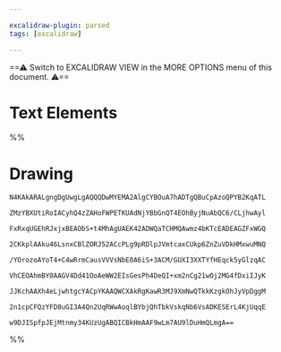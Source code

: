 ```yaml
---

excalidraw-plugin: parsed
tags: [excalidraw]

---
```

==⚠  Switch to EXCALIDRAW VIEW in the MORE OPTIONS menu of this document. ⚠==


# Text Elements
%%
# Drawing
```compressed-json
N4KAkARALgngDgUwgLgAQQQDwMYEMA2AlgCYBOuA7hADTgQBuCpAzoQPYB2KqATL

ZMzYBXUtiRoIACyhQ4zZAHoFWPETKUAdNjYBbGnQT4EOhByjNuAbQC6/CLjhwAyl

FxRxqUGEhRJxjxBEAObS+t4MhAgUAEK42ADWQaTCHMQAwmz4bKTcEADEAGZFxWGQ

2CKkplAAku46LsnxCBlZORJ52ACcPLg9pRDlpJVmtcaxCUkp6ZnZuVDkHMxwuMNQ

/YOrozoAYoT4+C4wRrmCausVVVsNbE0A6iS+3ACM/GUXI3XXTYfHEqck5yGlzqAC

VhCEOAhmBY0AAGV4Dd41OoAeWW2EIsGesPh4DeQI+xm2nCg21wOj2MG4fDxiIJyK

JJKchAAXh4eLjwhtgcYACpYKAAQWCXAkRgKawR3MJ9XmNwQTkkKzgkOhJyVpDggM

2n1cpCFQzYFD8uGI3A4Qn2UqRWwAoqlBYbjQhTbkVskqNb6VsADKESErL4KjUqqE

w9DJISpfpJEjMtnmy34KUzUgABQICBkHmAAF9wLm7AU9lDuHmQLmgA==
```
%%